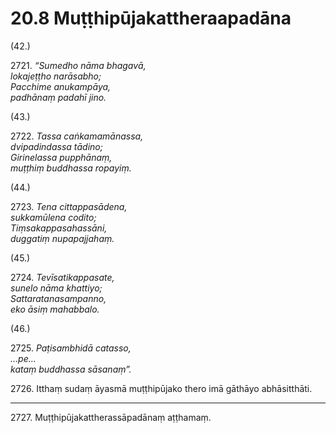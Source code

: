 # 20.8 Muṭṭhipūjakattheraapadāna

(42.)

2721\. _“Sumedho nāma bhagavā,_  
_lokajeṭṭho narāsabho;_  
_Pacchime anukampāya,_  
_padhānaṃ padahī jino._  

(43.)

2722\. _Tassa caṅkamamānassa,_  
_dvipadindassa tādino;_  
_Girinelassa pupphānaṃ,_  
_muṭṭhiṃ buddhassa ropayiṃ._  

(44.)

2723\. _Tena cittappasādena,_  
_sukkamūlena codito;_  
_Tiṃsakappasahassāni,_  
_duggatiṃ nupapajjahaṃ._  

(45.)

2724\. _Tevīsatikappasate,_  
_sunelo nāma khattiyo;_  
_Sattaratanasampanno,_  
_eko āsiṃ mahabbalo._  

(46.)

2725\. _Paṭisambhidā catasso,_  
_…pe…_  
_kataṃ buddhassa sāsanaṃ”._  

2726\. Itthaṃ sudaṃ āyasmā muṭṭhipūjako thero imā gāthāyo abhāsitthāti.

---

2727\. Muṭṭhipūjakattherassāpadānaṃ aṭṭhamaṃ.

